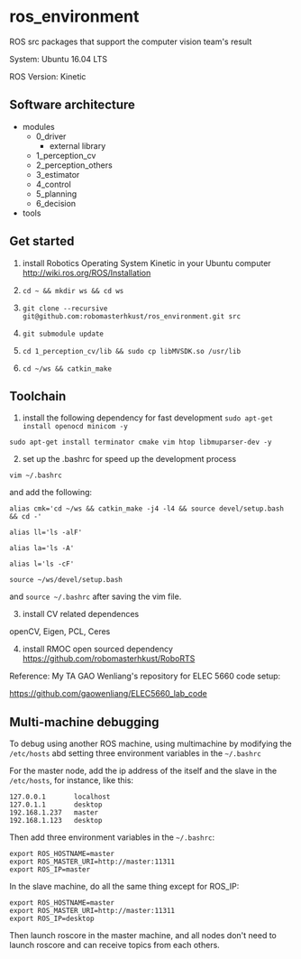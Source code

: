 # ros_environment
ROS src packages that support the computer vision team's result

System: Ubuntu 16.04 LTS

ROS Version: Kinetic

## Software architecture

- modules
  - 0_driver
    - external library
  - 1_perception_cv
  - 2_perception_others
  - 3_estimator
  - 4_control
  - 5_planning
  - 6_decision
- tools

## Get started
1. install Robotics Operating System Kinetic in your Ubuntu computer
http://wiki.ros.org/ROS/Installation

2. `cd ~ && mkdir ws && cd ws`

3. `git clone --recursive git@github.com:robomasterhkust/ros_environment.git src`

4. `git submodule update`

5. `cd 1_perception_cv/lib && sudo cp libMVSDK.so /usr/lib`

6. `cd ~/ws && catkin_make`

## Toolchain
1. install the following dependency for fast development
`sudo apt-get install openocd minicom -y`

`sudo apt-get install terminator cmake vim htop libmuparser-dev -y`

2. set up the .bashrc for speed up the development process

`vim ~/.bashrc`

and add the following:

`alias cmk='cd ~/ws && catkin_make -j4 -l4 && source devel/setup.bash && cd -'`

`alias ll='ls -alF'`

`alias la='ls -A'`

`alias l='ls -cF'`

`source ~/ws/devel/setup.bash`

and `source ~/.bashrc` after saving the vim file.

3. install CV related dependences

openCV, Eigen, PCL, Ceres

4. install RMOC open sourced dependency
https://github.com/robomasterhkust/RoboRTS

Reference: My TA GAO Wenliang's repository for ELEC 5660 code setup:

https://github.com/gaowenliang/ELEC5660_lab_code

## Multi-machine debugging
To debug using another ROS machine, using multimachine by modifying the `/etc/hosts` abd setting three environment variables in the `~/.bashrc`

For the master node, add the ip address of the itself and the slave in the `/etc/hosts`, for instance, like this:

```
127.0.0.1       localhost
127.0.1.1       desktop
192.168.1.237   master
192.168.1.123   desktop
```

Then add three environment variables in the `~/.bashrc`:

```
export ROS_HOSTNAME=master
export ROS_MASTER_URI=http://master:11311
export ROS_IP=master
```

In the slave machine, do all the same thing except for ROS_IP:

```
export ROS_HOSTNAME=master
export ROS_MASTER_URI=http://master:11311
export ROS_IP=desktop
```

Then launch roscore in the master machine, and all nodes don't need to launch roscore and can receive topics from each others.
